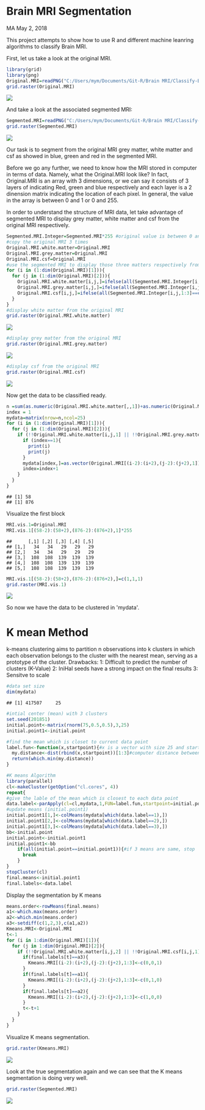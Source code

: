 Brain MRI Segmentation
================
MA
May 2, 2018

This project attempts to show how to use R and different machine leanring algorithms to classify Brain MRI.

First, let us take a look at the original MRI.

``` r
library(grid)
library(png)
Original.MRI=readPNG("C:/Users/mym/Documents/Git-R/Brain MRI/Classify-Brain-MRI-by-Machine-Learning-in-R/110_2_orig.png")
grid.raster(Original.MRI)
```

![](MRI_files/figure-markdown_github/unnamed-chunk-1-1.png)

And take a look at the associated segmented MRI:

``` r
Segmented.MRI=readPNG("C:/Users/mym/Documents/Git-R/Brain MRI/Classify-Brain-MRI-by-Machine-Learning-in-R/110_2_seg.png")
grid.raster(Segmented.MRI)
```

![](MRI_files/figure-markdown_github/unnamed-chunk-2-1.png)

Our task is to segment from the original MRI grey matter, white matter and csf as showed in blue, green and red in the segmented MRI.

Before we go any further, we need to know how the MRI stored in computer in terms of data. Namely, what the Original.MRI look like? In fact, Original.MRI is an array with 3 dimensions, or we can say it consists of 3 layers of indicating Red, green and blue respectively and each layer is a 2 dinension matrix indicating the location of each pixel. In general, the value in the array is between 0 and 1 or 0 and 255.

In order to understand the structure of MRI data, let take advantage of segmented MRI to display grey matter, white matter and csf from the original MRI respectively.

``` r
Segmented.MRI.Integer=Segmented.MRI*255 #original value is between 0 and 1. This converts them into integers
#copy the original MRI 3 times
Original.MRI.white.matter=Original.MRI
Original.MRI.grey.matter=Original.MRI
Original.MRI.csf=Original.MRI
#use the segmented MRI to display those three matters respectively from the original MRI.
for (i in (1:dim(Original.MRI)[1])){
  for (j in (1:dim(Original.MRI)[2])){
    Original.MRI.white.matter[i,j,]=ifelse(all(Segmented.MRI.Integer[i,j,1:3]==c(0,255,0)),c(1,1,1),c(0,0,0))
    Original.MRI.grey.matter[i,j,]=ifelse(all(Segmented.MRI.Integer[i,j,1:3]==c(0,0,255)),c(1,1,1),c(0,0,0))
    Original.MRI.csf[i,j,]=ifelse(all(Segmented.MRI.Integer[i,j,1:3]==c(255,0,0)),c(1,1,1),c(0,0,0))
  }
}
#display white matter from the original MRI
grid.raster(Original.MRI.white.matter)
```

![](MRI_files/figure-markdown_github/unnamed-chunk-3-1.png)

``` r
#display grey matter from the original MRI
grid.raster(Original.MRI.grey.matter)
```

![](MRI_files/figure-markdown_github/unnamed-chunk-4-1.png)

``` r
#display csf from the original MRI
grid.raster(Original.MRI.csf)
```

![](MRI_files/figure-markdown_github/unnamed-chunk-5-1.png)

Now get the data to be classified ready.

``` r
n =sum(as.numeric(Original.MRI.white.matter[,,1])+as.numeric(Original.MRI.grey.matter[,,1])+as.numeric(Original.MRI.csf[,,1])) #total pixels to be classified
index = 1
mydata=matrix(nrow=n,ncol=25)
for (i in (1:dim(Original.MRI)[1])){
  for (j in (1:dim(Original.MRI)[2])){
    if (!!Original.MRI.white.matter[i,j,1] || !!Original.MRI.grey.matter[i,j,1] || !!Original.MRI.csf[i,j,1]){
      if (index==1){
        print(i)
        print(j)
      }
      mydata[index,]=as.vector(Original.MRI[(i-2):(i+2),(j-2):(j+2),1])
      index=index+1
    }
  }
}
```

    ## [1] 58
    ## [1] 876

Visualize the first block

``` r
MRI.vis.1=Original.MRI
MRI.vis.1[(58-2):(58+2),(876-2):(876+2),1]*255
```

    ##      [,1] [,2] [,3] [,4] [,5]
    ## [1,]   34   34   29   29   29
    ## [2,]   34   34   29   29   29
    ## [3,]  108  108  139  139  139
    ## [4,]  108  108  139  139  139
    ## [5,]  108  108  139  139  139

``` r
MRI.vis.1[(58-2):(58+2),(876-2):(876+2),]=c(1,1,1)
grid.raster(MRI.vis.1)
```

![](MRI_files/figure-markdown_github/unnamed-chunk-7-1.png)

So now we have the data to be clustered in 'mydata'.

K mean Method
=============

k-means clustering aims to partition n observations into k clusters in which each observation belongs to the cluster with the nearest mean, serving as a prototype of the cluster. Drawbacks: 1: Difficult to predict the number of clusters (K-Value)
2: IniHal seeds have a strong impact on the final results 3: Sensitve to scale

``` r
#data set size
dim(mydata)
```

    ## [1] 417507     25

``` r
#intial center (mean) with 3 clusters
set.seed(201851)
initial.point<-matrix(rnorm(75,0.5,0.5),3,25) 
initial.point1<-initial.point

#find the mean which is closet to current data point
label.fun<-function(x,startpoint){#x is a vector with size 25 and startpoint is a 3 by 25 matrix
  my.distance<-dist(rbind(x,startpoint))[1:3]#computer distance between x and each row of starpoint
  return(which.min(my.distance))
}

#K means Algorithm
library(parallel)
cl<-makeCluster(getOption("cl.cores", 4))
repeat{
#give the lable of the mean which is closest to each data point
data.label<-parApply(cl=cl,mydata,1,FUN=label.fun,startpoint=initial.point)
#update means (initial.point1)
initial.point1[1,]<-colMeans(mydata[which(data.label==1),])
initial.point1[2,]<-colMeans(mydata[which(data.label==2),])
initial.point1[3,]<-colMeans(mydata[which(data.label==3),])
bb<-initial.point
initial.point<-initial.point1
initial.point1<-bb
    if(all(initial.point==initial.point1)){#if 3 means are same, stop
      break
    }
}
stopCluster(cl)
final.means<-initial.point1
final.labels<-data.label
```

Display the segmentation by K means

``` r
means.order<-rowMeans(final.means)
a1<-which.max(means.order)
a2<-which.min(means.order)
a3<-setdiff(c(1,2,3),c(a1,a2))
Kmeans.MRI<-Original.MRI
t<-1
for (i in 1:dim(Original.MRI)[1]){
  for (j in 1:dim(Original.MRI)[2]){
    if (!!Original.MRI.white.matter[i,j,2] || !!Original.MRI.csf[i,j,1] || !!Original.MRI.grey.matter[i,j,3]){
      if(final.labels[t]==a3){
        Kmeans.MRI[(i-2):(i+2),(j-2):(j+2),1:3]<-c(0,0,1)
      }
      if(final.labels[t]==a1){
        Kmeans.MRI[(i-2):(i+2),(j-2):(j+2),1:3]<-c(0,1,0)
      }
      if(final.labels[t]==a2){
        Kmeans.MRI[(i-2):(i+2),(j-2):(j+2),1:3]<-c(1,0,0)
      }
      t<-t+1
    }
  }
}
```

Visualize K means segmentation.

``` r
grid.raster(Kmeans.MRI)
```

![](MRI_files/figure-markdown_github/unnamed-chunk-10-1.png)

Look at the true segmentation again and we can see that the K means segmentation is doing very well.

``` r
grid.raster(Segmented.MRI)
```

![](MRI_files/figure-markdown_github/unnamed-chunk-11-1.png)

